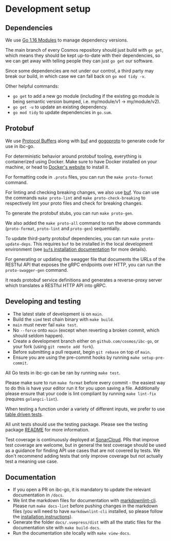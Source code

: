 # Development setup

## Dependencies

We use [Go 1.16 Modules](https://go.dev/wiki/Modules) to manage dependency versions.

The main branch of every Cosmos repository should just build with `go get`, which means they should be kept up-to-date with their dependencies, so we can get away with telling  people they can just `go get` our software.

Since some dependencies are not under our control, a third party may break our build, in which case we can fall back on `go mod tidy -v`.

Other helpful commands:

- `go get` to add a new go module (including if the existing go module is being semantic version bumped, i.e. my/module/v1 -> my/module/v2).
- `go get -u` to update an existing dependency.
- `go mod tidy` to update dependencies in `go.sum`.

## Protobuf

We use [Protocol Buffers](https://developers.google.com/protocol-buffers) along with [buf](https://docs.buf.build/introduction) and [gogoproto](https://github.com/gogo/protobuf) to generate code for use in ibc-go.

For deterministic behavior around protobuf tooling, everything is containerized using Docker. Make sure to have Docker installed on your machine, or head to [Docker's website](https://docs.docker.com/get-docker/) to install it.

For formatting code in `.proto` files, you can run the `make proto-format` command.

For linting and checking breaking changes, we also use [buf](https://buf.build/). You can use the commands `make proto-lint` and `make proto-check-breaking` to respectively lint your proto files and check for breaking changes.

To generate the protobuf stubs, you can run `make proto-gen`.

We also added the `make proto-all` command to run the above commands (`proto-format`, `proto-lint` and `proto-gen`) sequentially.

To update third-party protobuf dependencies, you can run `make proto-update-deps`. This requires `buf` to be installed in the local development environment (see [`buf`s installation documentation](https://docs.buf.build/installation) for more details).

For generating or updating the swagger file that documents the URLs of the RESTful API that exposes the gRPC endpoints over HTTP, you can run the `proto-swagger-gen` command.

It reads protobuf service definitions and generates a reverse-proxy server which translates a RESTful HTTP API into gRPC.

## Developing and testing

- The latest state of development is on `main`.
- Build the `simd` test chain binary with `make build`.
- `main` must never fail `make test`.
- No `--force` onto `main` (except when reverting a broken commit, which should seldom happen).
- Create a development branch either on `github.com/cosmos/ibc-go`, or your fork (using `git remote add fork`).
- Before submitting a pull request, begin `git rebase` on top of `main`.
- Ensure you are using the pre-commit hooks by running `make setup-pre-commit`.

All Go tests in ibc-go can be ran by running `make test`.

Please make sure to run `make format` before every commit - the easiest way to do this is have your editor run it for you upon saving a file. Additionally please ensure that your code is lint compliant by running `make lint-fix` (requires `golangci-lint`).

When testing a function under a variety of different inputs, we prefer to use [table driven tests](https://github.com/golang/go/wiki/TableDrivenTests).

All unit tests should use the testing package. Please see the testing package [README](../../testing/README.md) for more information.

Test coverage is continuously deployed at [SonarCloud](https://sonarcloud.io/project/overview?id=cosmos_ibc-go). PRs that improve test coverage are welcome, but in general the test coverage should be used as a guidance for finding API use cases that are not covered by tests. We don't recommend adding tests that only improve coverage but not actually test a meaning use case.

## Documentation

- If you open a PR on ibc-go, it is mandatory to update the relevant documentation in `/docs`.
- We lint the markdown files for documentation with [markdownlint-cli](https://github.com/igorshubovych/markdownlint-cli). Please run `make docs-lint` before pushing changes in the markdown files (you will need to have `markdownlint-cli` installed, so please follow the [installation instructions](https://github.com/igorshubovych/markdownlint-cli#installation)).
- Generate the folder `docs/.vuepress/dist` with all the static files for the documentation site with `make build-docs`.
- Run the documentation site locally with `make view-docs`.
